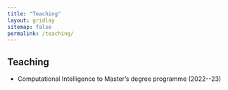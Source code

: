 ```yaml
---
title: "Teaching"
layout: gridlay
sitemap: false
permalink: /teaching/
---
```


## Teaching

<!-- * Introduction to Physics (1961--63) [Textbook here!](https://www.feynmanlectures.caltech.edu/) -->
* Computational Intelligence to Master’s degree programme (2022--23)



